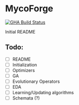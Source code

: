 # MycoForge

[![GHA Build Status](https://github.com/kpindur/mycoforge/workflows/rust/badge.svg)](https://github.com/kpindur/mycoforge/actions?query=workflow%3AMycoForge)

Initial README

## Todo:
- [ ] README
- [ ] Initialization
- [ ] Optimizers
 - [ ] GA
  - [ ] Evolutionary Operators
 - [ ] EDA
  - [ ] Learning/Updating algorithms
- [ ] Schemata (?)
